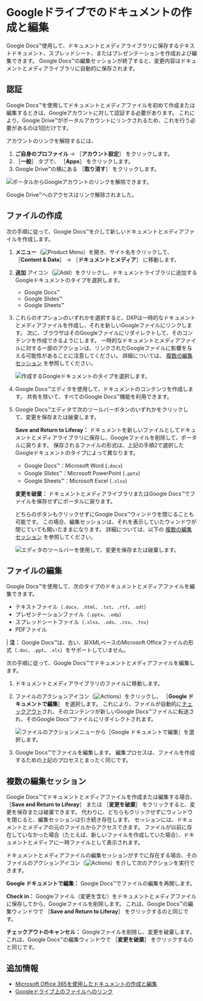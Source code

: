 # Googleドライブでのドキュメントの作成と編集

Google Docs&trade;使用して、ドキュメントとメディアライブラリに保存するテキストドキュメント、スプレッドシート、またはプレゼンテーションを作成および編集できます。  Google Docs&trade;の編集セッションが終了すると、変更内容はドキュメントとメディアライブラリに自動的に保存されます。

<a name="authentication" />

## 認証

Google Docs&trade;を使用してドキュメントとメディアファイルを初めて作成または編集するときは、Googleアカウントに対して認証する必要があります。 これにより、Google Drive&trade;がポータルアカウントにリンクされるため、これを行う必要があるのは1回だけです。

アカウントのリンクを解除するには、

1. **ご自身のプロファイル** &rarr; ［**アカウント設定**］ をクリックします。
1. ［**一般**］ タブで、 ［**Apps**］ をクリックします。
1. Google Drive&trade;の横にある ［**取り消す**］ をクリックします。

![ポータルからGoogleアカウントのリンクを解除できます。](./creating-and-editing-documents-with-google-drive/images/01.png)

Google Drive&trade;へのアクセスはリンク解除されました。

<a name="creating-files" />

## ファイルの作成

次の手順に従って、Google Docs&trade;を介して新しいドキュメントとメディアファイルを作成します。

1. **メニュー**（![Product Menu](../../../../images/icon-menu.png)）を開き、サイト名をクリックして、 ［**Content & Data**］ &rarr; ［**ドキュメントとメディア**］ に移動します。
1. **追加** アイコン（![Add](../../../../images/icon-add.png)）をクリックし、ドキュメントライブラリに追加するGoogleドキュメントのタイプを選択します。

    * Google Docs&trade;
    * Google Slides&trade;
    * Google Sheets&trade;

1. これらのオプションのいずれかを選択すると、DXPは一時的なドキュメントとメディアファイルを作成し、それを新しいGoogleファイルにリンクします。 次に、ブラウザはそのGoogleファイルにリダイレクトして、そのコンテンツを作成できるようにします。 一時的なドキュメントとメディアファイルに対する一部のアクションは、リンクされたGoogleファイルに影響を与える可能性があることに注意してください。 詳細については、 [複数の編集セッション](#multiple-editing-sessions) を参照してください。

    ![作成するGoogleドキュメントのタイプを選択します。](./creating-and-editing-documents-with-google-drive/images/02.png)

1. Google Docs&trade;エディタを使用して、ドキュメントのコンテンツを作成します。 共有を除いて、すべてのGoogle Docs&trade;機能を利用できます。

1. Google Docs&trade;エディタで次のツールバーボタンのいずれかをクリックして、変更を保存または破棄します。

    **Save and Return to Liferay：** ドキュメントを新しいファイルとしてドキュメントとメディアライブラリに保存し、Googleファイルを削除して、ポータルに戻ります。 保存されるファイルの形式は、上記の手順2で選択したGoogleドキュメントのタイプによって異なります。

    * Google Docs&trade;：Microsoft Word (`.docx`)
    * Google Slides&trade;：Microsoft PowerPoint (`.pptx`)
    * Google Sheets&trade;：Microsoft Excel (`.xlsx`)

    **変更を破棄：** ドキュメントとメディアライブラリまたはGoogle Docs&trade;でファイルを保存せずにポータルに戻ります。

    どちらのボタンもクリックせずにGoogle Docs&trade;ウィンドウを閉じることも可能です。 この場合、編集セッションは、それを表示していたウィンドウが閉じていても開いたままになります。 詳細については、以下の [複数の編集セッション](#multiple-editing-sessions) を参照してください。

    ![エディタのツールバーを使用して、変更を保存または破棄します。](./creating-and-editing-documents-with-google-drive/images/03.png)

<a name="editing-files" />

## ファイルの編集

Google Docs&trade;を使用して、次のタイプのドキュメントとメディアファイルを編集できます。

* テキストファイル（`.docx`、`.html`、`.txt`、`.rtf`、`.odt`）
* プレゼンテーションファイル（`.pptx`、`.odp`）
* スプレッドシートファイル（`.xlsx`、`.ods`、`.csv`、`.tsv`）
* PDFファイル

| **注：** Google Docs&trade;は、古い、非XMLベースのMicrosoft Officeファイルの形式（`.doc`、`.ppt`、`.xls`）をサポートしていません。

次の手順に従って、Google Docs&trade;でドキュメントとメディアファイルを編集します。

1. ドキュメントとメディアライブラリのファイルに移動します。
1. ファイルのアクションアイコン（![Actions](../../../../images/icon-actions.png)）をクリックし、 ［**Google ドキュメントで編集**］ を選択します。 これにより、ファイルが自動的に[チェックアウト](../../publishing-and-sharing/managing-document-access/managing-document-changes-with-checkout.md)され、そのコンテンツが新しいGoogle Docs&trade;ファイルに転送され、そのGoogle Docs&trade;ファイルにリダイレクトされます。

    ![ファイルのアクションメニューから［Google ドキュメントで編集］を選択します。](./creating-and-editing-documents-with-google-drive/images/04.png)

1. Google Docs&trade;でファイルを編集します。 編集プロセスは、ファイルを作成するための上記のプロセスとまったく同じです。

<a name="multiple-editing-sessions" />

## 複数の編集セッション

Google Docs&trade;でドキュメントとメディアファイルを作成または編集する場合、 ［**Save and Return to Liferay**］ または ［**変更を破棄**］ をクリックすると、変更を保存または破棄できます。 代わりに、どちらもクリックせずにウィンドウを閉じると、編集セッションは引き続き存在します。 セッションには、ドキュメントとメディアの元のファイルからアクセスできます。 ファイルが以前に存在していなかった場合（たとえば、新しいファイルを作成していた場合）、ドキュメントとメディアに一時ファイルとして表示されます。

ドキュメントとメディアファイルの編集セッションがすでに存在する場合、そのファイルのアクションアイコン（![Actions](../../../../images/icon-actions.png)）を介して次のアクションを実行できます。

**Google ドキュメントで編集：** Google Docs&trade;でファイルの編集を再開します。

**Check in：** Googleファイル（変更を含む）をドキュメントとメディアファイルに保存してから、Googleファイルを削除します。 これは、Google Docs&trade;の編集ウィンドウで ［**Save and Return to Liferay**］ をクリックするのと同じです。

**チェックアウトのキャンセル：** Googleファイルを削除し、変更を破棄します。 これは、Google Docs&trade;の編集ウィンドウで ［**変更を破棄**］ をクリックするのと同じです。

<a name="additional-information" />

## 追加情報

* [Microsoft Office 365を使用したドキュメントの作成と編集](./creating-and-editing-documents-with-microsoft-office-365.md)
* [Googleドライブ上のファイルへのリンク](../linking-to-files-on-google-drive.md)
